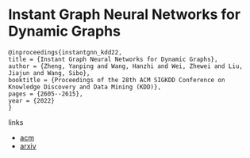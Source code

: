 # Instant Graph Neural Networks for Dynamic Graphs

```
@inproceedings{instantgnn_kdd22,
title = {Instant Graph Neural Networks for Dynamic Graphs},
author = {Zheng, Yanping and Wang, Hanzhi and Wei, Zhewei and Liu, Jiajun and Wang, Sibo},
booktitle = {Proceedings of the 28th ACM SIGKDD Conference on Knowledge Discovery and Data Mining (KDD)},
pages = {2605--2615},
year = {2022}
}
```

links
- [acm](https://dl.acm.org/doi/10.1145/3534678.3539352)
- [arxiv](https://arxiv.org/abs/2206.01379)

